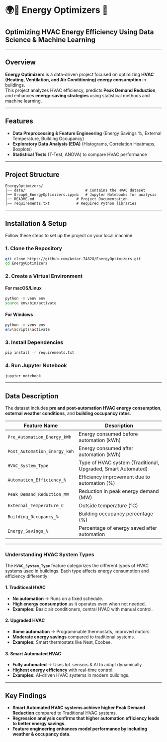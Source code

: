 # 🌍🔋 **Energy Optimizers** 🚀  

## **Optimizing HVAC Energy Efficiency Using Data Science & Machine Learning**  

---

## **Overview**
**Energy Optimizers** is a data-driven project focused on optimizing **HVAC (Heating, Ventilation, and Air Conditioning) energy consumption** in buildings.  
This project analyzes HVAC efficiency, predicts **Peak Demand Reduction**, and enhances **energy-saving strategies** using statistical methods and machine learning.

---

## **Features**
-  **Data Preprocessing & Feature Engineering** (Energy Savings %, External Temperature, Building Occupancy)  
-  **Exploratory Data Analysis (EDA)** (Histograms, Correlation Heatmaps, Boxplots)  
-  **Statistical Tests** (T-Test, ANOVA) to compare HVAC performance  

---

## **Project Structure**
```
EnergyOptimizers/
│── data/                           # Contains the HVAC dataset
│── Group6_EnergyOptimizers.ipynb   # Jupyter Notebooks for analysis
│── README.md                   # Project Documentation
│── requirements.txt            # Required Python libraries
```

---

## **Installation & Setup**
Follow these steps to set up the project on your local machine.

### **1. Clone the Repository**
```bash
git clone https://github.com/Avtar-74828/EnergyOptimizers.git
cd EnergyOptimizers
```

### **2. Create a Virtual Environment**
#### **For macOS/Linux**
```bash
python -m venv env
source env/bin/activate
```
#### **For Windows**
```bash
python -m venv env
env\Scripts\activate
```

### **3.  Install Dependencies**
```bash
pip install -r requirements.txt
```

### **4. Run Jupyter Notebook**
```bash
jupyter notebook
```

---

## **Data Description**
The dataset includes **pre and post-automation HVAC energy consumption**, **external weather conditions**, and **building occupancy rates**.

| Feature Name                 | Description |
|------------------------------|------------|
| `Pre_Automation_Energy_kWh`  | Energy consumed before automation (kWh) |
| `Post_Automation_Energy_kWh` | Energy consumed after automation (kWh) |
| `HVAC_System_Type`           | Type of HVAC system (Traditional, Upgraded, Smart Automated) |
| `Automation_Efficiency_%`    | Efficiency improvement due to automation (%) |
| `Peak_Demand_Reduction_MW`   | Reduction in peak energy demand (MW) |
| `External_Temperature_C`     | Outside temperature (°C) |
| `Building_Occupancy_%`       | Building occupancy percentage (%) |
| `Energy_Savings_%`           | Percentage of energy saved after automation |

---

### **Understanding HVAC System Types**
The **`HVAC_System_Type`** feature categorizes the different types of HVAC systems used in buildings. Each type affects energy consumption and efficiency differently:

#### **1. Traditional HVAC**
- **No automation** → Runs on a fixed schedule.
- **High energy consumption** as it operates even when not needed.
- **Examples:** Basic air conditioners, central HVAC with manual control.

#### **2. Upgraded HVAC**
- **Some automation** → Programmable thermostats, improved motors.
- **Moderate energy savings** compared to traditional systems.
- **Examples:** Smart thermostats like Nest, Ecobee.

#### **3. Smart Automated HVAC**
- **Fully automated** → Uses IoT sensors & AI to adapt dynamically.
- **Highest energy efficiency** with real-time control.
- **Examples:** AI-driven HVAC systems in modern buildings.

---

## **Key Findings**
- **Smart Automated HVAC systems achieve higher Peak Demand Reduction** compared to Traditional HVAC systems.  
- **Regression analysis confirms that higher automation efficiency leads to better energy savings.**  
- **Feature engineering enhances model performance by including weather & occupancy data.**  
